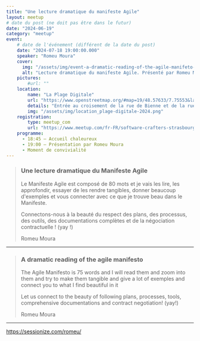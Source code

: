```yaml
---
title: "Une lecture dramatique du manifeste Agile"
layout: meetup
# date du post (ne doit pas être dans le futur)
date: "2024-06-19"
category: "meetup"
event:
    # date de l'événement (différent de la date du post)
    date: "2024-07-18 19:00:00.000"
    speaker: "Romeu Moura"
    cover:
      img: "/assets/img/event-a-dramatic-reading-of-the-agile-manifeto-romeu-moura.png"
      alt: "Lecture dramatique du manifeste Agile. Présenté par Romeu Moura. La Plage Digitale."
    pictures:
        #url: "" 
    location:
        name: "La Plage Digitale"
        url: "https://www.openstreetmap.org/#map=19/48.57633/7.75553&layers=N"
        details: "Entrée au croisement de la rue de Bienne et de la rue de Genève"
        img: "/assets/img/location_plage-digitale-2024.png"
    registration:
        type: meetup_com
        url: "https://www.meetup.com/fr-FR/software-crafters-strasbourg/events/301829102/"
    programme:
      - 18:45 — Accueil chaleureux
      - 19:00 — Présentation par Romeu Moura
      - Moment de convivialité
---
```


> ### Une lecture dramatique du Manifeste Agile
>
> Le Manifeste Agile est composé de 80 mots et je vais les lire, les approfondir, essayer de les rendre tangibles, donner beaucoup d'exemples et vous connecter avec ce que je trouve beau dans le Manifeste.
> 
> Connectons-nous à la beauté du respect des plans, des processus, des outils, des documentations complètes et de la négociation contractuelle ! (yay !)
> 
> Romeu Moura

***

> ### A dramatic reading of the agile manifesto
>
> The Agile Manifesto is 75 words and I will read them and zoom into them and try to make them tangible and give a lot of exemples and connect you to what I find beautiful in it
> 
> Let us connect to the beauty of following plans, processes, tools, comprehensive documentations and contract negotiation! (yay!)
> 
> Romeu Moura

***

https://sessionize.com/romeu/

